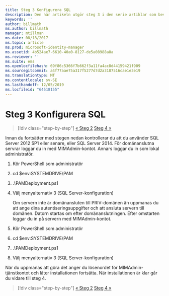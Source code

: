 ```yaml
---
title: Steg 3 Konfigurera SQL
description: Den här artikeln utgör steg 3 i den serie artiklar som beskriver hur du konfigurerar PIM med hjälp av skript och den beskriver de olika stegen för SQL-serverkonfiguration.
keywords: ''
author: billmath
ms.author: billmath
manager: mtillman
ms.date: 08/18/2017
ms.topic: article
ms.prod: microsoft-identity-manager
ms.assetid: 4b524ae7-6610-40a0-8127-de5a08988a8a
ms.reviewer: ''
ms.suite: ems
ms.openlocfilehash: 69f86c5366f7b662f3a11fa4ac8d44159421f909
ms.sourcegitcommit: a4f77aae75a317f5277d7d2a3187516cae1e3e19
ms.translationtype: MT
ms.contentlocale: sv-SE
ms.lasthandoff: 12/05/2019
ms.locfileid: "64518155"
---
```

# <a name="step-3-configuring-sql"></a>Steg 3 Konfigurera SQL

> [!div class="step-by-step"]
> [« Steg 2](sp1-step2-configuring-corp-domain.md)
> [Steg 4 »](sp1-step4-configuring-sharepoint.md)

Innan du fortsätter med stegen nedan kontrollerar du att du använder SQL Server 2012 SP1 eller senare, eller SQL Server 2014. För domänanslutna servrar loggar du in med MIMAdmin-kontot. Annars loggar du in som lokal administratör.
1. Kör PowerShell som administratör
2. cd $env:SYSTEMDRIVE\PAM
3. .\PAMDeployment.ps1
4. Välj menyalternativ 3 (SQL Server-konfiguration)

   Om servern inte är domänansluten till PRIV-domänen än uppmanas du att ange dina autentiseringsuppgifter och att ansluta servern till domänen.
   Datorn startas om efter domänanslutningen. Efter omstarten loggar du in på servern med MIMAdmin-kontot.

5. Kör PowerShell som administratör
6. cd $env:SYSTEMDRIVE\PAM
7. .\PAMDeployment.ps1
8. Välj menyalternativ 3 (SQL Server-konfiguration)

När du uppmanas att göra det anger du lösenordet för MIMAdmin-tjänstkontot och låter installationen fortsätta. När installationen är klar går du vidare till steg 4.

> [!div class="step-by-step"]
> [« Steg 2](sp1-step2-configuring-corp-domain.md)
> [Steg 4 »](sp1-step4-configuring-sharepoint.md)
